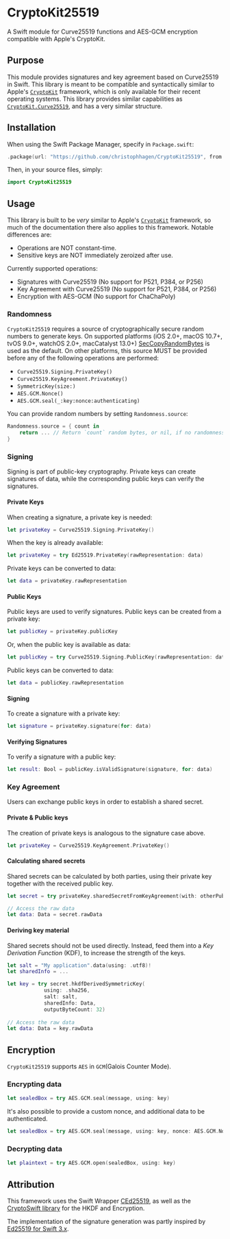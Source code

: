 # CryptoKit25519
A Swift module for Curve25519 functions and AES-GCM encryption compatible with Apple's CryptoKit.

## Purpose

This module provides signatures and key agreement based on Curve25519 in Swift. This library is meant to be compatible and syntactically similar to Apple's [`CryptoKit`](https://developer.apple.com/documentation/cryptokit) framework, which is only available for their recent operating systems. This library provides similar capabilities as [`CryptoKit.Curve25519`](https://developer.apple.com/documentation/cryptokit/curve25519), and has a very similar structure.

## Installation

When using the Swift Package Manager, specify in `Package.swift`:

````swift
.package(url: "https://github.com/christophhagen/CryptoKit25519", from: "0.4.0")
````

Then, in your source files, simply:

````swift
import CryptoKit25519
````

## Usage

This library is built to be *very* similar to Apple's [`CryptoKit`](https://developer.apple.com/documentation/cryptokit) framework, so much of the documentation there also applies to this framework. Notable differences are:
- Operations are NOT constant-time. 
- Sensitive keys are NOT immediately zeroized after use.

Currently supported operations:
- Signatures with Curve25519 (No support for P521, P384, or P256)
- Key Agreement with Curve25519 (No support for P521, P384, or P256)
- Encryption with AES-GCM (No support for ChaChaPoly)

### Randomness

`CryptoKit25519` requires a source of cryptographically secure random numbers to generate keys. On supported platforms (iOS 2.0+, macOS 10.7+, tvOS 9.0+, watchOS 2.0+, macCatalyst 13.0+) [SecCopyRandomBytes](https://developer.apple.com/documentation/security/1399291-secrandomcopybytes) is used as the default. On other platforms, this source MUST be provided before any of the following operations are performed:
- `Curve25519.Signing.PrivateKey()`
- `Curve25519.KeyAgreement.PrivateKey()`
- `SymmetricKey(size:)`
- `AES.GCM.Nonce()`
- `AES.GCM.seal(_:key:nonce:authenticating)`

You can provide random numbers by setting `Randomness.source`:
````swift
Randomness.source = { count in
    return ... // Return `count` random bytes, or nil, if no randomness is available.
}
````

### Signing

Signing is part of public-key cryptography. Private keys can create signatures of data, while the corresponding public keys can verify the signatures.

#### Private Keys

When creating a signature, a private key is needed:

````swift
let privateKey = Curve25519.Signing.PrivateKey()
````

When the key is already available:

````swift
let privateKey = try Ed25519.PrivateKey(rawRepresentation: data)
````

Private keys can be converted to data:

````swift
let data = privateKey.rawRepresentation
````

#### Public Keys

Public keys are used to verify signatures. 
Public keys can be created from a private key:

````swift
let publicKey = privateKey.publicKey
````

Or, when the public key is available as data:

````swift
let publicKey = try Curve25519.Signing.PublicKey(rawRepresentation: data)
````

Public keys can be converted to data:

````swift
let data = publicKey.rawRepresentation
````

#### Signing

To create a signature with a private key:

````swift
let signature = privateKey.signature(for: data)
````

#### Verifying Signatures

To verify a signature with a public key:

````swift
let result: Bool = publicKey.isValidSignature(signature, for: data)
````

### Key Agreement

Users can exchange public keys in order to establish a shared secret.

#### Private & Public keys

The creation of private keys is analogous to the signature case above.

````swift
let privateKey = Curve25519.KeyAgreement.PrivateKey()
````

#### Calculating shared secrets

Shared secrets can be calculated by both parties, using their private key together with the received public key.

````swift
let secret = try privateKey.sharedSecretFromKeyAgreement(with: otherPublicKey)

// Access the raw data
let data: Data = secret.rawData
````

#### Deriving key material

Shared secrets should not be used directly. Instead, feed them into a *Key Derivation Function* (KDF), to increase the strength of the keys.

````swift
let salt = "My application".data(using: .utf8)!
let sharedInfo = ...

let key = try secret.hkdfDerivedSymmetricKey(
            using: .sha256, 
            salt: salt, 
            sharedInfo: Data, 
            outputByteCount: 32)
            
// Access the raw data
let data: Data = key.rawData
````

## Encryption

`CryptoKit25519` supports `AES` in `GCM`(Galois Counter Mode).

### Encrypting data

````swift
let sealedBox = try AES.GCM.seal(message, using: key)
````

It's also possible to provide a custom nonce, and additional data to be authenticated.

````swift
let sealedBox = try AES.GCM.seal(message, using: key, nonce: AES.GCM.Nonce(), authenticating: authenticatedData)
````

### Decrypting data

````swift
let plaintext = try AES.GCM.open(sealedBox, using: key)
````

## Attribution

This framework uses the Swift Wrapper [CEd25519](https://github.com/christophhagen/CEd25519), as well as the [CryptoSwift library](https://github.com/krzyzanowskim/CryptoSwift) for the HKDF and Encryption.

The implementation of the signature generation was partly inspired by [Ed25519 for Swift 3.x](https://github.com/vzsg/ed25519).
